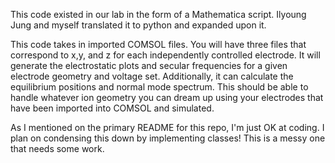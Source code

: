 This code existed in our lab in the form of a Mathematica script. Ilyoung Jung and myself translated it to python and expanded upon it. 

This code takes in imported COMSOL files. You will have three files that correspond to x,y, and z for each independently controlled electrode. It will generate the electrostatic plots and secular frequencies for a given electrode geometry and voltage set. Additionally, it can calculate the equilibrium positions and normal mode spectrum. This should be able to handle whatever ion geometry you can dream up using your electrodes that have been imported into COMSOL and simulated.

As I mentioned on the primary README for this repo, I'm just OK at coding. I plan on condensing this down by implementing classes! This is a messy one that needs some work.
